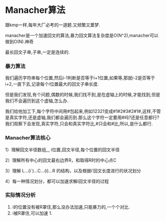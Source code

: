 # Manacher算法

跟kmp一样,每年大厂必考的一道题.又频繁又噩梦.

manacher是一个加速回文的算法,暴力回文算法复杂度是O(N^2),manacher可以做到O(N).神奇

最长回文子串,子串,一定是连续的.

### 暴力算法

我们遍历字符串每个位置,然后i-1判断是否等于i+1位置,如果等,那就i-2是否等于i+2,一直下去,记录每个i位置最大的回文子串长度.

但是我们发现,有个问题,偶数的时候,我们找不到,是在虚轴上的时候,才能找到,但是我们不会遍历到这个虚轴,怎么办.

我们给他加工下,每个字符中间用#包起来,例如12321变成#1#2#3#2#1#,这样,不管是真实字符,还是虚轴,我们都会遍历到.那么这个字符一定要用#吗?还是任意都行?我们观察下会发现,真实字符,只会和真实字符比,#只会和#比,所以,是什么都行.

### Manacher算法核心

1）理解回文半径数组,,, i位置,回文半径,每个位置的回文半径

2）理解所有中心的回文最右边界R，和取得R时的中心点C

3）理解   L…(i`)…C…(i)…R  的结构，以及根据i’回文长度进行的状况划分

4）每一种情况划分，都可以加速求解i回文半径的过程

### 实际情况分析

1. i的位置没有被R罩住,那么没办法加速,只能暴力的,一个个对比.
2. i被R罩住,可以加速
   1. 